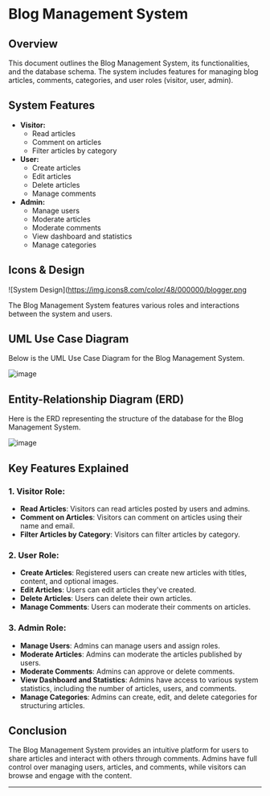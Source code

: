 
# Blog Management System

## Overview
This document outlines the Blog Management System, its functionalities, and the database schema. The system includes features for managing blog articles, comments, categories, and user roles (visitor, user, admin). 

## System Features
- **Visitor:**
    - Read articles
    - Comment on articles
    - Filter articles by category
- **User:**
    - Create articles
    - Edit articles
    - Delete articles
    - Manage comments
- **Admin:**
    - Manage users
    - Moderate articles
    - Moderate comments
    - View dashboard and statistics
    - Manage categories

## Icons & Design
![System Design](https://img.icons8.com/color/48/000000/blogger.png  

The Blog Management System features various roles and interactions between the system and users.

## UML Use Case Diagram
Below is the UML Use Case Diagram for the Blog Management System.

![image](https://github.com/user-attachments/assets/d3b37d41-2022-49ae-9485-93a5f97a61c1)

## Entity-Relationship Diagram (ERD)
Here is the ERD representing the structure of the database for the Blog Management System.

![image](https://github.com/user-attachments/assets/3251c15a-b2e2-4df4-a005-e593cb156da6)

## Key Features Explained

### 1. **Visitor Role:**
   - **Read Articles**: Visitors can read articles posted by users and admins.
   - **Comment on Articles**: Visitors can comment on articles using their name and email.
   - **Filter Articles by Category**: Visitors can filter articles by category.

### 2. **User Role:**
   - **Create Articles**: Registered users can create new articles with titles, content, and optional images.
   - **Edit Articles**: Users can edit articles they've created.
   - **Delete Articles**: Users can delete their own articles.
   - **Manage Comments**: Users can moderate their comments on articles.

### 3. **Admin Role:**
   - **Manage Users**: Admins can manage users and assign roles.
   - **Moderate Articles**: Admins can moderate the articles published by users.
   - **Moderate Comments**: Admins can approve or delete comments.
   - **View Dashboard and Statistics**: Admins have access to various system statistics, including the number of articles, users, and comments.
   - **Manage Categories**: Admins can create, edit, and delete categories for structuring articles.

## Conclusion
The Blog Management System provides an intuitive platform for users to share articles and interact with others through comments. Admins have full control over managing users, articles, and comments, while visitors can browse and engage with the content.

---


